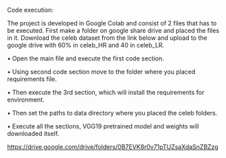 Code execution:

The project is developed in Google Colab and consist of 2 files that has to be executed. First make a folder on google share drive and placed the files in it. Download the celeb dataset from the link below and upload to the google drive with 60% in celeb_HR and 40 in celeb_LR. 

•	Open the main file and execute the first code section.

•	Using second code section move to the folder where you placed requirements file.

•	Then execute the 3rd section, which will install the requirements for environment.

•	Then set the paths to data directory where you placed the celeb folders. 

•	Execute all the sections, VGG19 pretrained model and weights will downloaded itself.    

https://drive.google.com/drive/folders/0B7EVK8r0v71pTUZsaXdaSnZBZzg
